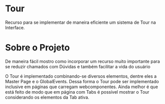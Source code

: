 # Tour
Recurso para se implementar de maneira eficiente um sistema de Tour na Interface.

# Sobre o Projeto

De maneira fácil mostro como incorporar um recurso muito importante para se reduzir chamados com Dúvidas e também facilitar a vida do usuário

O Tour é implementado combinando-se diversos elementos, dentre eles a Master Page e o GlobalEvents.
Dessa forma o Tour pode ser implementado inclusive em páginas que carregam webcomponentes.
Ainda melhor é que está feito de modo que em página com Tabs é possível mostrar o Tour considerando os elementos da Tab ativa.
